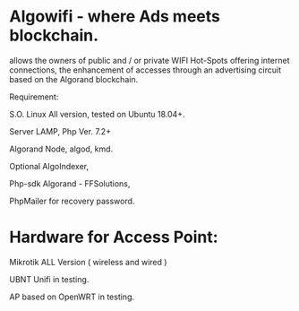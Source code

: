 # Algowifi - where Ads meets blockchain.

allows the owners of public and / or private WIFI Hot-Spots offering internet connections, the enhancement of accesses through an advertising circuit based on the Algorand blockchain.


Requirement:


S.O. Linux All version, tested on Ubuntu 18.04+.

Server LAMP, Php Ver. 7.2+

Algorand Node, algod, kmd. 

Optional AlgoIndexer,

Php-sdk Algorand - FFSolutions, 

PhpMailer for recovery password.


# Hardware for Access Point:

Mikrotik ALL Version ( wireless and wired )

UBNT Unifi in testing.

AP based on OpenWRT in testing.

